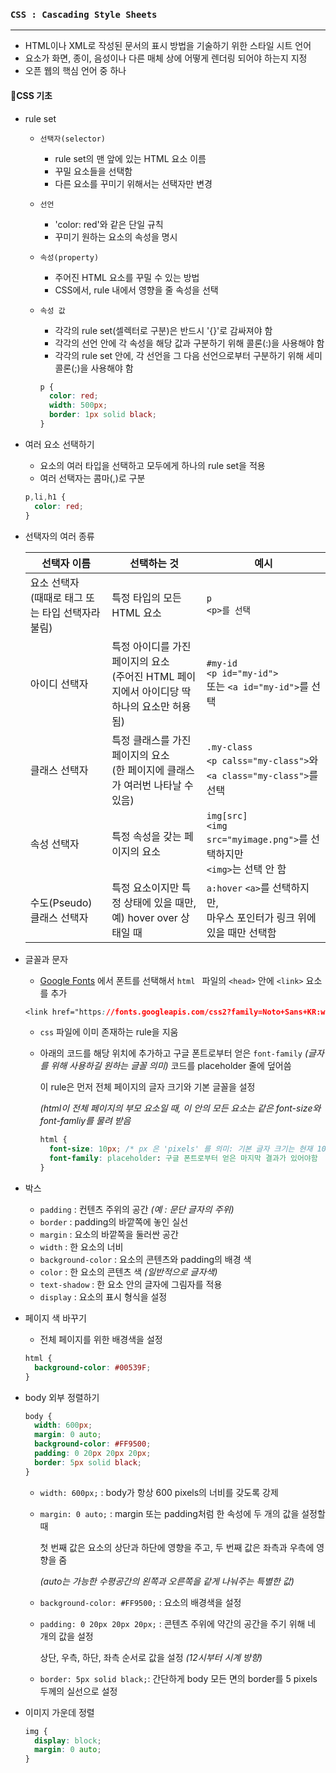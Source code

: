 ### `CSS : Cascading Style Sheets`

***

- HTML이나 XML로 작성된 문서의 표시 방법을 기술하기 위한 스타일 시트 언어
- 요소가 화면, 종이, 음성이나 다른 매체 상에 어떻게 렌더링 되어야 하는지 지정
- 오픈 웹의 핵심 언어 중 하나





#### 📌CSS 기초

- rule set

  - `선택자(selector)`
    - rule set의 맨 앞에 있는 HTML 요소 이름
    - 꾸밀 요소들을 선택함
    - 다른 요소를 꾸미기 위해서는 선택자만 변경

  - `선언`
    - 'color: red'와 같은 단일 규칙
    - 꾸미기 원하는 요소의 속성을 명시

  - `속성(property)`
    - 주어진 HTML 요소를 꾸밀 수 있는 방법
    - CSS에서, rule 내에서 영향을 줄 속성을 선택

  - `속성 값`

    - 각각의 rule set(셀렉터로 구분)은 반드시 '{}'로 감싸져야 함
    - 각각의 선언 안에 각 속성을 해당 값과 구분하기 위해 콜론(:)을 사용해야 함
    - 각각의 rule set 안에, 각 선언을 그 다음 선언으로부터 구분하기 위해 세미콜론(;)을 사용해야 함

    ```css
    p {
      color: red;
      width: 500px;
      border: 1px solid black;
    }
    ```

- 여러 요소 선택하기

  - 요소의 여러 타입을 선택하고 모두에게 하나의 rule set을 적용
  - 여러 선택자는 콤마(,)로 구분

  ```css
  p,li,h1 {
    color: red;
  }
  ```

- 선택자의 여러 종류

  | 선택자 이름                                          | 선택하는 것                                                  | 예시                                                         |
  | ---------------------------------------------------- | ------------------------------------------------------------ | ------------------------------------------------------------ |
  | 요소 선택자<br>(때때로 태그 또는 타입 선택자라 불림) | 특정 타입의 모든 HTML 요소                                   | `p`<br>`<p>를 선택`                                          |
  | 아이디 선택자                                        | 특정 아이디를 가진 페이지의 요소<br>(주어진 HTML 페이지에서 아이디당 딱 하나의 요소만 허용 됨) | `#my-id`<br>`<p id="my-id">`<br>또는 `<a id="my-id">`를 선택 |
  | 클래스 선택자                                        | 특정 클래스를 가진 페이지의 요소<br>(한 페이지에 클래스가 여러번 나타날 수 있음) | `.my-class`<br>`<p calss="my-class">`와<br>`<a class="my-class">`를 선택 |
  | 속성 선택자                                          | 특정 속성을 갖는 페이지의 요소                               | `img[src]`<br>`<img src="myimage.png">`를 선택하지만<br>`<img>`는 선택 안 함 |
  | 수도(Pseudo) 클래스 선택자                           | 특정 요소이지만 특정 상태에 있을 때만,<br>예) hover over 상태일 때 | `a:hover` `<a>`를 선택하지만,<br>마우스 포인터가 링크 위에 있을 때만 선택함 |

- 글꼴과 문자

  - [Google Fonts](https://fonts.google.com/) 에서 폰트를 선택해서 `html ` 파일의 `<head>` 안에 `<link>` 요소를 추가

  ```css
  <link href="https://fonts.googleapis.com/css2?family=Noto+Sans+KR:wght@100&display=swap" rel="stylesheet">
  ```

  - `css` 파일에 이미 존재하는 rule을 지움

  - 아래의 코드를 해당 위치에 추가하고 구글 폰트로부터 얻은 `font-family` *(글자를 위해 사용하길 원하는 글꼴 의미)* 코드를 placeholder 줄에 덮어씀

    이 rule은 먼저 전체 페이지의 글자 크기와 기본 글꼴을 설정

    *(html이 전체 페이지의 부모 요소일 때, 이 안의 모든 요소는 같은 font-size와 font-famliy를 물려 받음*

    ```css
    html {
      font-size: 10px; /* px 은 'pixels' 를 의미: 기본 글자 크기는 현재 10 pixels 높이 */
      font-family: placeholder: 구글 폰트로부터 얻은 마지막 결과가 있어야함
    }
    ```

- 박스

  - `padding` : 컨텐츠 주위의 공간 *(예 : 문단 글자의 주위)*
  - `border` : padding의 바깥쪽에 놓인 실선
  - `margin` : 요소의 바깥쪽을 둘러싼 공간
  - `width` : 한 요소의 너비
  - `background-color` : 요소의 콘텐츠와 padding의 배경 색
  - `color` : 한 요소의 콘텐츠 색 *(일반적으로 글자색)*
  - `text-shadow` : 한 요소 안의 글자에 그림자를 적용
  - `display` : 요소의 표시 형식을 설정

- 페이지 색 바꾸기

  - 전체 페이지를 위한 배경색을 설정

  ```css
  html {
    background-color: #00539F;
  }
  ```

- body 외부 정렬하기

  ```css
  body {
    width: 600px;
    margin: 0 auto;
    background-color: #FF9500;
    padding: 0 20px 20px 20px;
    border: 5px solid black;
  }
  ```

  - `width: 600px;` : body가 항상 600 pixels의 너비를 갖도록 강제

  - `margin: 0 auto;` : margin 또는 padding처럼 한 속성에 두 개의 값을 설정할 때

    첫 번째 값은 요소의 상단과 하단에 영향을 주고, 두 번째 값은 좌측과 우측에 영향을 줌

    *(auto는 가능한 수평공간의 왼쪽과 오른쪽을 같게 나눠주는 특별한 값)*

  - `background-color: #FF9500;` : 요소의 배경색을 설정

  - `padding: 0 20px 20px 20px;` : 콘텐츠 주위에 약간의 공간을 주기 위해 네 개의 값을 설정

    상단, 우측, 하단, 좌측 순서로 값을 설정 *(12시부터 시계 방향)*

  - `border: 5px solid black;`: 간단하게 body 모든 면의 border를 5 pixels 두께의 실선으로 설정

- 이미지 가운데 정렬

  ```css
  img {
    display: block;
    margin: 0 auto;
  }
  ```

  